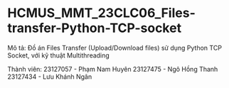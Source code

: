 # HCMUS_MMT_23CLC06_Files-transfer-Python-TCP-socket
Mô tả: Đồ án Files Transfer (Upload/Download files) sử dụng Python TCP Socket, với kỹ thuật Multithreading

Thành viên:
23127057 - Phạm Nam Huyên
23127475 - Ngô Hồng Thanh
23127434 - Lưu Khánh Ngân
